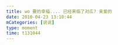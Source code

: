 ```yaml
---
title: wo 要的幸福.... 已经来临了对庅? 亲爱的
date: 2010-04-23 13:10:44
mCategories: [说说]
type: moment
time: t131044
---
```


